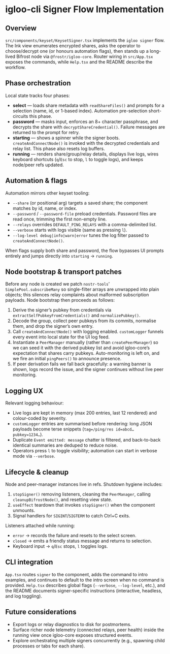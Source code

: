 # igloo-cli Signer Flow Implementation

## Overview
`src/components/keyset/KeysetSigner.tsx` implements the `igloo signer` flow. The Ink view enumerates encrypted shares, asks the operator to choose/decrypt one (or honours automation flags), then stands up a long-lived Bifrost node via `@frostr/igloo-core`. Router wiring in `src/App.tsx` exposes the commands, while `Help.tsx` and the README describe the workflow.

## Phase orchestration
Local state tracks four phases:
- **select** — loads share metadata with `readShareFiles()` and prompts for a selection (name, id, or 1-based index). Automation pre-selection short-circuits this phase.
- **password** — masks input, enforces an 8+ character passphrase, and decrypts the share with `decryptShareCredential()`. Failure messages are returned to the prompt for retry.
- **starting** — shows a spinner while the signer boots. `createAndConnectNode()` is invoked with the decrypted credentials and relay list. This phase also resets log buffers.
- **running** — renders share/group/relay details, displays live logs, wires keyboard shortcuts (`q`/`Esc` to stop, `l` to toggle logs), and keeps node/peer refs updated.

## Automation & flags
Automation mirrors other keyset tooling:
- `--share` (or positional arg) targets a saved share; the component matches by id, name, or index.
- `--password` / `--password-file` preload credentials. Password files are read once, trimming the first non-empty line.
- `--relays` overrides `DEFAULT_PING_RELAYS` with a comma-delimited list.
- `--verbose` starts with logs visible (same as pressing `l`).
- `--log-level debug|info|warn|error` tunes the log filter passed to `createAndConnectNode()`.

When flags supply both share and password, the flow bypasses UI prompts entirely and jumps directly into `starting` → `running`.

## Node bootstrap & transport patches
Before any node is created we patch `nostr-tools`’ `SimplePool.subscribeMany` so single-filter arrays are unwrapped into plain objects; this silences relay complaints about malformed subscription payloads. Node bootstrap then proceeds as follows:
1. Derive the signer’s pubkey from credentials via `extractSelfPubkeyFromCredentials()` and `normalizePubkey()`.
2. Decode the group, collect peer pubkeys from its commits, normalise them, and drop the signer’s own entry.
3. Call `createAndConnectNode()` with logging enabled. `customLogger` funnels every event into local state for the UI log feed.
4. Instantiate a `PeerManager` manually (rather than `createPeerManager`) so we can seed it with the derived pubkey list and avoid igloo-core’s expectation that shares carry pubkeys. Auto-monitoring is left on, and we fire an initial `pingPeers()` to announce presence.
5. If peer derivation fails we fall back gracefully: a warning banner is shown, logs record the issue, and the signer continues without live peer monitoring.

## Logging UX
Relevant logging behaviour:
- Live logs are kept in memory (max 200 entries, last 12 rendered) and colour-coded by severity.
- `customLogger` entries are summarised before rendering: long JSON payloads become terse snippets (`tag=/ping/res id=abcd… pubkey=1234…`).
- Duplicate `Event emitted: message` chatter is filtered, and back-to-back identical summaries are deduped to reduce noise.
- Operators press `l` to toggle visibility; automation can start in verbose mode via `--verbose`.

## Lifecycle & cleanup
Node and peer-manager instances live in refs. Shutdown hygiene includes:
1. `stopSigner()` removing listeners, cleaning the `PeerManager`, calling `cleanupBifrostNode()`, and resetting view state.
2. `useEffect` teardown that invokes `stopSigner()` when the component unmounts.
3. Signal handlers for `SIGINT`/`SIGTERM` to catch Ctrl+C exits.

Listeners attached while running:
- `error` → records the failure and resets to the select screen.
- `closed` → emits a friendly status message and returns to selection.
- Keyboard input → `q`/`Esc` stops, `l` toggles logs.

## CLI integration
`App.tsx` routes `signer` to the component, adds the command to intro examples, and continues to default to the intro screen when no command is provided. `Help.tsx` describes global flags (`--verbose`, `--log-level`, etc.), and the README documents signer-specific instructions (interactive, headless, and log toggling).

## Future considerations
- Export logs or relay diagnostics to disk for postmortems.
- Surface richer node telemetry (connected relays, peer health) inside the running view once igloo-core exposes structured events.
- Explore orchestrating multiple signers concurrently (e.g., spawning child processes or tabs for each share).
